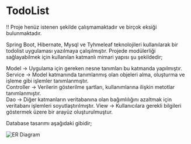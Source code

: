 # TodoList

!! Proje henüz istenen şekilde çalışmamaktadır ve birçok eksiği bulunmaktadır.

Spring Boot, Hibernate, Mysql ve Tyhmeleaf teknolojileri kullanılarak bir todolist uygulaması yazılmaya çalışılmıştır.
Projede modülerliği sağlayabilmek için kullanılan katmanlı mimari yapısı şu şekildedir;

Model -> Uygulama için gereken nesne tanımları bu katmanda yapılmıştır.<br/>
Service -> Model katmanında tanımlanmış olan objeleri alma, oluşturma ve işleme gibi işlemler tanımlanmıştır. <br/>
Controller -> Verilerin gösterilme şartları, kullanımlarına ilişkin metotlar tanımlanmıştır.  <br/>
Dao -> Diğer katmanların veritabanına olan bağımlılığını azaltmak için veritabanı işlemleri soyutlaştırılmıştır.  View -> Kullanıcılara gerekli bilgileri göstermek üzere bir arayüz oluşturulmuştur.

Database tasarımı aşağıdaki gibidir;

![ER Diagram]( TodoList/Todolist_er_diagram.jpg )
      

